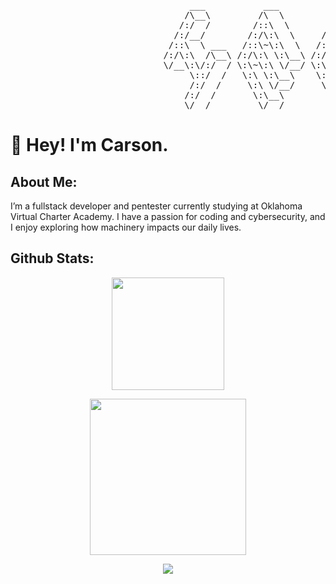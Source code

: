 <pre>
                                  ___           ___           ___       ___       ___     
                                 /\__\         /\  \         /\__\     /\__\     /\  \    
                                /:/  /        /::\  \       /:/  /    /:/  /    /::\  \   
                               /:/__/        /:/\:\  \     /:/  /    /:/  /    /:/\:\  \  
                              /::\  \ ___   /::\~\:\  \   /:/  /    /:/  /    /:/  \:\  \ 
                             /:/\:\  /\__\ /:/\:\ \:\__\ /:/__/    /:/__/    /:/__/ \:\__\
                             \/__\:\/:/  / \:\~\:\ \/__/ \:\  \    \:\  \    \:\  \ /:/  /
                                  \::/  /   \:\ \:\__\    \:\  \    \:\  \    \:\  /:/  / 
                                  /:/  /     \:\ \/__/     \:\  \    \:\  \    \:\/:/  /  
                                 /:/  /       \:\__\        \:\__\    \:\__\    \::/  /   
                                 \/__/         \/__/         \/__/     \/__/     \/__/    
</pre>

# 👋 Hey! I'm Carson.

## About Me:
I’m a fullstack developer and pentester currently studying at Oklahoma Virtual Charter Academy. I have a passion for coding and cybersecurity, and I enjoy exploring how machinery impacts our daily lives.


 ## Github Stats:
<p align="center">
    <a href="https://github.com/tayyabadev">
        <img height="180em" src="https://github-readme-stats-git-masterrstaa-rickstaa.vercel.app/api?username=carsonatfyre&show_icons=true&theme=onedark&include_all_commits=true&count_private=true&hide_border=true"/>
</p>
<!-- Activity Graph -->
<p align="center">
  <a href="https://github.com/carsonatfyre">
    <img height=250 src="https://github-readme-activity-graph.vercel.app/graph?username=carsonatfyre&bg_color=282c34&color=FDFD96&line=FDFD96&point=FFFFFF&area_color=79FE96&border_radius=24.5&title_color=FDFD96&border_radius=20px"/>
  </a> 
</p>






<div align="center">
  <a href="https://github.com/carsonatfyre">
    <img src="https://quotes-github-readme.vercel.app/api?theme=dark">
  </a>
 </div>

 <div id="header" align="center">

  <img src="https://komarev.com/ghpvc/?username=carsonatfyre&style=for-the-badge&color=orange" alt=""/>
</div>


